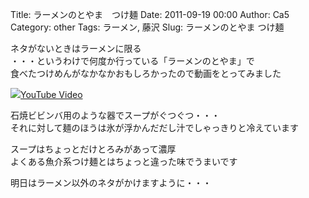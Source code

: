 Title: ラーメンのとやま　つけ麺
Date: 2011-09-19 00:00
Author: Ca5
Category: other
Tags: ラーメン, 藤沢
Slug: ラーメンのとやま つけ麺

ネタがないときはラーメンに限る  
・・・というわけで何度か行っている「ラーメンのとやま」で  
食べたつけめんがなかなかおもしろかったので動画をとってみました

<object type="application/x-shockwave-flash" data="http://www.youtube.com/v/XXKJIoN3-vI" width="400" height="300"><param name="movie" value="http://www.youtube.com/v/XXKJIoN3-vI"></param><param name="quality" value="high"></param><param name="allowFullScreen" value="true"></param><!-- Fallback content -->[![](http://img.youtube.com/vi/XXKJIoN3-vI/0.jpg)YouTube
Video](http://www.youtube.com/watch?v=XXKJIoN3-vI)</object>

石焼ビビンバ用のような器でスープがぐつぐつ・・・  
それに対して麺のほうは氷が浮かんだだし汁でしゃっきりと冷えています

スープはちょっとだけとろみがあって濃厚  
よくある魚介系つけ麺とはちょっと違った味でうまいです

明日はラーメン以外のネタがかけますように・・・
